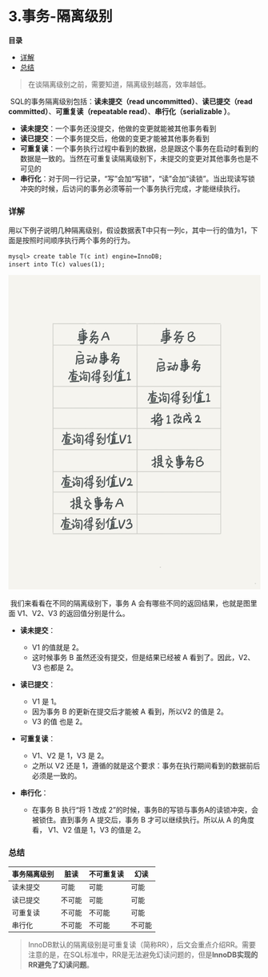 # 3.事务-隔离级别

**目录**

- [详解](#详解)
- [总结](#总结)



> 在谈隔离级别之前，需要知道，隔离级别越高，效率越低。



​		SQL的事务隔离级别包括：**读未提交（read uncommitted）**、**读已提交（read committed）**、**可重复读（repeatable read）**、**串行化（serializable ）**。

- **读未提交**：一个事务还没提交，他做的变更就能被其他事务看到
- **读已提交**：一个事务提交后，他做的变更才能被其他事务看到
- **可重复读**：一个事务执行过程中看到的数据，总是跟这个事务在启动时看到的数据是一致的。当然在可重复读隔离级别下，未提交的变更对其他事务也是不可见的
- **串行化**：对于同一行记录，“写”会加“写锁”，“读”会加“读锁”。当出现读写锁冲突的时候，后访问的事务必须等前一个事务执行完成，才能继续执行。



### 详解

​		用以下例子说明几种隔离级别，假设数据表T中只有一列c，其中一行的值为1，下面是按照时间顺序执行两个事务的行为。

```
mysql> create table T(c int) engine=InnoDB;
insert into T(c) values(1);
```

![](https://raw.githubusercontent.com/affectalways/Flee-as-a-bird-to-your-mountain/main/MySQL/pictures/3.%E4%BA%8B%E5%8A%A1-%E9%9A%94%E7%A6%BB%E6%80%A7%E4%B8%8E%E9%9A%94%E7%A6%BB%E7%BA%A7%E5%88%AB1.png)

​		我们来看看在不同的隔离级别下，事务 A 会有哪些不同的返回结果，也就是图里面 V1、V2、V3 的返回值分别是什么。

- **读未提交**： 
  -  V1 的值就是 2。
  - 这时候事务 B 虽然还没有提交，但是结果已经被 A 看到了。因此，V2、V3 也都是 2。

- **读已提交**：
  - V1 是 1。
  - 因为事务 B 的更新在提交后才能被 A 看到，所以V2 的值是 2。
  -  V3 的值 也是 2。

- **可重复读**：
  - V1、V2 是 1，V3 是 2。
  - 之所以 V2 还是 1，遵循的就是这个要求：事务在执行期间看到的数据前后必须是一致的。

- **串行化**：
  - 在事务 B 执行“将 1 改成 2”的时候，事务B的写锁与事务A的读锁冲突，会被锁住。直到事务 A 提交后，事务 B 才可以继续执行。所以从 A 的角度看， V1、V2 值是 1，V3 的值是 2。




### 总结

| 事务隔离级别 | 脏读   | 不可重复读 | 幻读   |
| ------------ | ------ | ---------- | ------ |
| 读未提交     | 可能   | 可能       | 可能   |
| 读已提交     | 不可能 | 可能       | 可能   |
| 可重复读     | 不可能 | 不可能     | 可能   |
| 串行化       | 不可能 | 不可能     | 不可能 |



> InnoDB默认的隔离级别是可重复读（简称RR），后文会重点介绍RR。需要注意的是，在SQL标准中，RR是无法避免幻读问题的，但是**InnoDB实现的RR避免了幻读问题**。